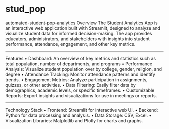 # stud_pop
automated-student-pop-analytics
Overview
The Student Analytics App is an interactive web application built with Streamlit, designed to analyze and visualize student data for informed decision-making. The app provides educators, administrators, and stakeholders with insights into student performance, attendance, engagement, and other key metrics.
________________________________________
Features
•	Dashboard: An overview of key metrics and statistics such as total population, number of departments, and programs
•	Performance Analysis: Visualize student population over by college, gender, religion, and degree
•	Attendance Tracking: Monitor attendance patterns and identify trends.
•	Engagement Metrics: Analyze participation in assignments, quizzes, or other activities.
•	Data Filtering: Easily filter data by demographics, academic levels, or specific timeframes.
•	Customizable Reports: Export insights and visualizations for use in meetings or reports.
________________________________________
Technology Stack
•	Frontend: Streamlit for interactive web UI.
•	Backend: Python for data processing and analysis.
•	Data Storage: CSV, Excel.
•	Visualization Libraries: Matplotlib and Plotly for charts and graphs.

